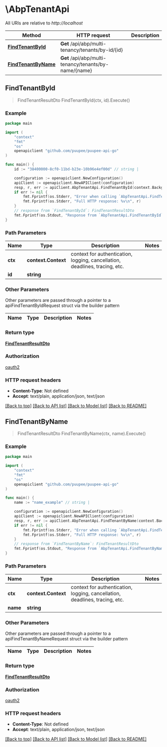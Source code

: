 # \AbpTenantApi

All URIs are relative to *http://localhost*

Method | HTTP request | Description
------------- | ------------- | -------------
[**FindTenantById**](AbpTenantApi.md#FindTenantById) | **Get** /api/abp/multi-tenancy/tenants/by-id/{id} | 
[**FindTenantByName**](AbpTenantApi.md#FindTenantByName) | **Get** /api/abp/multi-tenancy/tenants/by-name/{name} | 



## FindTenantById

> FindTenantResultDto FindTenantById(ctx, id).Execute()



### Example

```go
package main

import (
    "context"
    "fmt"
    "os"
    openapiclient "github.com/puupee/puupee-api-go"
)

func main() {
    id := "38400000-8cf0-11bd-b23e-10b96e4ef00d" // string | 

    configuration := openapiclient.NewConfiguration()
    apiClient := openapiclient.NewAPIClient(configuration)
    resp, r, err := apiClient.AbpTenantApi.FindTenantById(context.Background(), id).Execute()
    if err != nil {
        fmt.Fprintf(os.Stderr, "Error when calling `AbpTenantApi.FindTenantById``: %v\n", err)
        fmt.Fprintf(os.Stderr, "Full HTTP response: %v\n", r)
    }
    // response from `FindTenantById`: FindTenantResultDto
    fmt.Fprintf(os.Stdout, "Response from `AbpTenantApi.FindTenantById`: %v\n", resp)
}
```

### Path Parameters


Name | Type | Description  | Notes
------------- | ------------- | ------------- | -------------
**ctx** | **context.Context** | context for authentication, logging, cancellation, deadlines, tracing, etc.
**id** | **string** |  | 

### Other Parameters

Other parameters are passed through a pointer to a apiFindTenantByIdRequest struct via the builder pattern


Name | Type | Description  | Notes
------------- | ------------- | ------------- | -------------


### Return type

[**FindTenantResultDto**](FindTenantResultDto.md)

### Authorization

[oauth2](../README.md#oauth2)

### HTTP request headers

- **Content-Type**: Not defined
- **Accept**: text/plain, application/json, text/json

[[Back to top]](#) [[Back to API list]](../README.md#documentation-for-api-endpoints)
[[Back to Model list]](../README.md#documentation-for-models)
[[Back to README]](../README.md)


## FindTenantByName

> FindTenantResultDto FindTenantByName(ctx, name).Execute()



### Example

```go
package main

import (
    "context"
    "fmt"
    "os"
    openapiclient "github.com/puupee/puupee-api-go"
)

func main() {
    name := "name_example" // string | 

    configuration := openapiclient.NewConfiguration()
    apiClient := openapiclient.NewAPIClient(configuration)
    resp, r, err := apiClient.AbpTenantApi.FindTenantByName(context.Background(), name).Execute()
    if err != nil {
        fmt.Fprintf(os.Stderr, "Error when calling `AbpTenantApi.FindTenantByName``: %v\n", err)
        fmt.Fprintf(os.Stderr, "Full HTTP response: %v\n", r)
    }
    // response from `FindTenantByName`: FindTenantResultDto
    fmt.Fprintf(os.Stdout, "Response from `AbpTenantApi.FindTenantByName`: %v\n", resp)
}
```

### Path Parameters


Name | Type | Description  | Notes
------------- | ------------- | ------------- | -------------
**ctx** | **context.Context** | context for authentication, logging, cancellation, deadlines, tracing, etc.
**name** | **string** |  | 

### Other Parameters

Other parameters are passed through a pointer to a apiFindTenantByNameRequest struct via the builder pattern


Name | Type | Description  | Notes
------------- | ------------- | ------------- | -------------


### Return type

[**FindTenantResultDto**](FindTenantResultDto.md)

### Authorization

[oauth2](../README.md#oauth2)

### HTTP request headers

- **Content-Type**: Not defined
- **Accept**: text/plain, application/json, text/json

[[Back to top]](#) [[Back to API list]](../README.md#documentation-for-api-endpoints)
[[Back to Model list]](../README.md#documentation-for-models)
[[Back to README]](../README.md)

